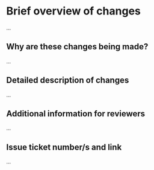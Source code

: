 <!-- 
Hey, thanks for raising a PR! We're excited to see what you've done!
To help us review the changes, please complete each section in this template by replacing '...' with details to help the reviewers of this pull request. 
-->

# Brief overview of changes

...

## Why are these changes being made?

...

## Detailed description of changes

...

## Additional information for reviewers

...

## Issue ticket number/s and link

...
